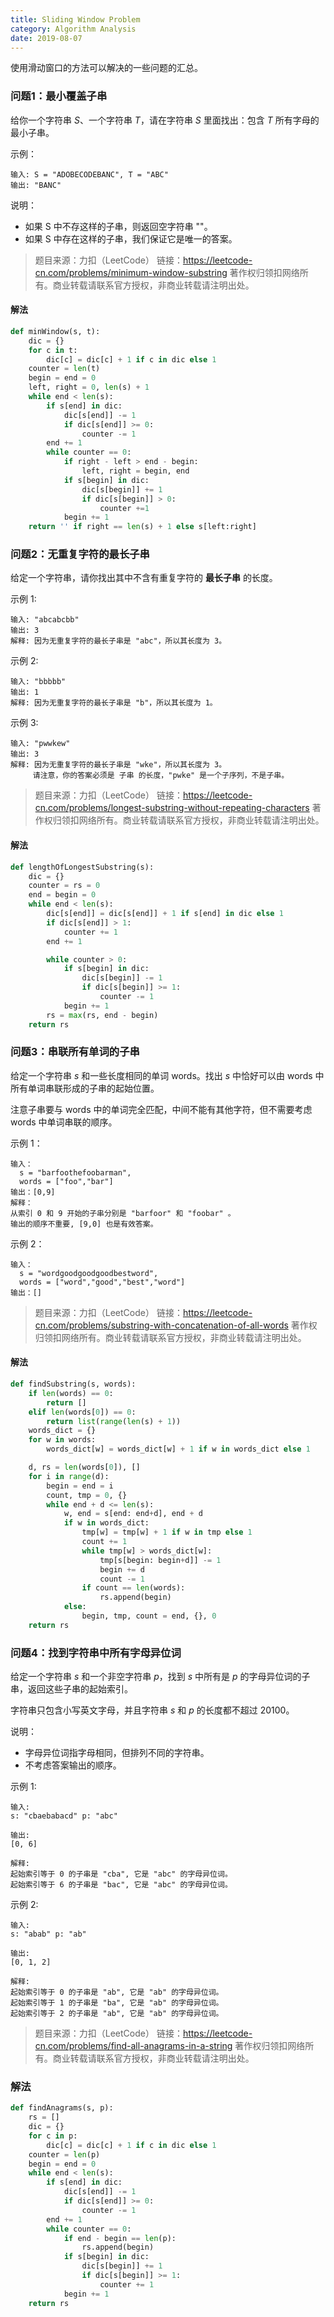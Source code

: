 ```yaml
---
title: Sliding Window Problem
category: Algorithm Analysis
date: 2019-08-07
---
```


使用滑动窗口的方法可以解决的一些问题的汇总。

<!-- more -->

### 问题1：最小覆盖子串

给你一个字符串 $S$、一个字符串 $T$，请在字符串 $S$ 里面找出：包含 $T$ 所有字母的最小子串。

示例：

```
输入: S = "ADOBECODEBANC", T = "ABC"
输出: "BANC"
```

说明：

- 如果 S 中不存这样的子串，则返回空字符串 ""。
- 如果 S 中存在这样的子串，我们保证它是唯一的答案。

>题目来源：力扣（LeetCode）
>链接：https://leetcode-cn.com/problems/minimum-window-substring
>著作权归领扣网络所有。商业转载请联系官方授权，非商业转载请注明出处。

#### 解法

```python
def minWindow(s, t):
    dic = {}
    for c in t:
        dic[c] = dic[c] + 1 if c in dic else 1
    counter = len(t)
    begin = end = 0
    left, right = 0, len(s) + 1
    while end < len(s):
        if s[end] in dic:
            dic[s[end]] -= 1
            if dic[s[end]] >= 0:
                counter -= 1
        end += 1
        while counter == 0:
            if right - left > end - begin:
                left, right = begin, end
            if s[begin] in dic:
                dic[s[begin]] += 1
                if dic[s[begin]] > 0:
                    counter +=1
            begin += 1
    return '' if right == len(s) + 1 else s[left:right]
```

### 问题2：无重复字符的最长子串

给定一个字符串，请你找出其中不含有重复字符的 __最长子串__ 的长度。

示例 1:
```
输入: "abcabcbb"
输出: 3 
解释: 因为无重复字符的最长子串是 "abc"，所以其长度为 3。
```

示例 2:
```
输入: "bbbbb"
输出: 1
解释: 因为无重复字符的最长子串是 "b"，所以其长度为 1。
```

示例 3:
```
输入: "pwwkew"
输出: 3
解释: 因为无重复字符的最长子串是 "wke"，所以其长度为 3。
     请注意，你的答案必须是 子串 的长度，"pwke" 是一个子序列，不是子串。
```


> 题目来源：力扣（LeetCode）
> 链接：https://leetcode-cn.com/problems/longest-substring-without-repeating-characters
> 著作权归领扣网络所有。商业转载请联系官方授权，非商业转载请注明出处。

#### 解法

```python
def lengthOfLongestSubstring(s):
    dic = {}
    counter = rs = 0
    end = begin = 0
    while end < len(s):
        dic[s[end]] = dic[s[end]] + 1 if s[end] in dic else 1
        if dic[s[end]] > 1:
            counter += 1
        end += 1

        while counter > 0:
            if s[begin] in dic:
                dic[s[begin]] -= 1
                if dic[s[begin]] >= 1:
                    counter -= 1
            begin += 1
        rs = max(rs, end - begin)
    return rs
```

### 问题3：串联所有单词的子串

给定一个字符串 $s$ 和一些长度相同的单词 words。找出 $s$ 中恰好可以由 words 中所有单词串联形成的子串的起始位置。

注意子串要与 words 中的单词完全匹配，中间不能有其他字符，但不需要考虑 words 中单词串联的顺序。

示例 1：
```
输入：
  s = "barfoothefoobarman",
  words = ["foo","bar"]
输出：[0,9]
解释：
从索引 0 和 9 开始的子串分别是 "barfoor" 和 "foobar" 。
输出的顺序不重要, [9,0] 也是有效答案。
```

示例 2：
```
输入：
  s = "wordgoodgoodgoodbestword",
  words = ["word","good","best","word"]
输出：[]
```

> 题目来源：力扣（LeetCode）
> 链接：https://leetcode-cn.com/problems/substring-with-concatenation-of-all-words
> 著作权归领扣网络所有。商业转载请联系官方授权，非商业转载请注明出处。

#### 解法

```python
def findSubstring(s, words):
    if len(words) == 0:
        return []
    elif len(words[0]) == 0:
        return list(range(len(s) + 1))
    words_dict = {}
    for w in words:
        words_dict[w] = words_dict[w] + 1 if w in words_dict else 1

    d, rs = len(words[0]), []
    for i in range(d):
        begin = end = i
        count, tmp = 0, {}
        while end + d <= len(s):
            w, end = s[end: end+d], end + d
            if w in words_dict:
                tmp[w] = tmp[w] + 1 if w in tmp else 1
                count += 1
                while tmp[w] > words_dict[w]:
                    tmp[s[begin: begin+d]] -= 1
                    begin += d
                    count -= 1
                if count == len(words):
                    rs.append(begin)
            else:
                begin, tmp, count = end, {}, 0
    return rs
```

### 问题4：找到字符串中所有字母异位词

给定一个字符串 $s$ 和一个非空字符串 $p$，找到 $s$ 中所有是 $p$ 的字母异位词的子串，返回这些子串的起始索引。

字符串只包含小写英文字母，并且字符串 $s$ 和 $p$ 的长度都不超过 20100。

说明：

- 字母异位词指字母相同，但排列不同的字符串。
- 不考虑答案输出的顺序。

示例 1:
```
输入:
s: "cbaebabacd" p: "abc"

输出:
[0, 6]

解释:
起始索引等于 0 的子串是 "cba", 它是 "abc" 的字母异位词。
起始索引等于 6 的子串是 "bac", 它是 "abc" 的字母异位词。
```

 示例 2:
```
输入:
s: "abab" p: "ab"

输出:
[0, 1, 2]

解释:
起始索引等于 0 的子串是 "ab", 它是 "ab" 的字母异位词。
起始索引等于 1 的子串是 "ba", 它是 "ab" 的字母异位词。
起始索引等于 2 的子串是 "ab", 它是 "ab" 的字母异位词。
```
> 题目来源：力扣（LeetCode）
> 链接：https://leetcode-cn.com/problems/find-all-anagrams-in-a-string
> 著作权归领扣网络所有。商业转载请联系官方授权，非商业转载请注明出处。

### 解法

```python
def findAnagrams(s, p):
    rs = []
    dic = {} 
    for c in p:
        dic[c] = dic[c] + 1 if c in dic else 1
    counter = len(p)
    begin = end = 0
    while end < len(s):
        if s[end] in dic:
            dic[s[end]] -= 1
            if dic[s[end]] >= 0:
                counter -= 1
        end += 1
        while counter == 0:
            if end - begin == len(p):
                rs.append(begin)
            if s[begin] in dic:
                dic[s[begin]] += 1
                if dic[s[begin]] >= 1:
                    counter += 1
            begin += 1
    return rs
```

